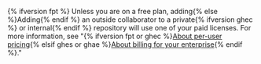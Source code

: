 {% ifversion fpt %} Unless you are on a free plan, adding{% else %}Adding{% endif %} an outside collaborator to a private{% ifversion ghec %} or internal{% endif %} repository will use one of your paid licenses. For more information, see "{% ifversion fpt or ghec %}[About per-user pricing](/billing/managing-the-plan-for-your-github-account/about-per-user-pricing){% elsif ghes or ghae %}[About billing for your enterprise](/billing/managing-your-github-billing-settings/about-billing-for-your-enterprise){% endif %}."
